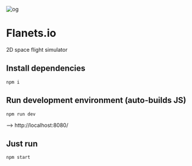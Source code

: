 ![og](https://github.com/pakastin/flanets/assets/1475902/ecdf981f-d265-4d6b-9661-be04a9a006c3)

# Flanets.io
2D space flight simulator

## Install dependencies
`npm i`

## Run development environment (auto-builds JS)
```
npm run dev
```

––> http://localhost:8080/

## Just run
```
npm start
```

